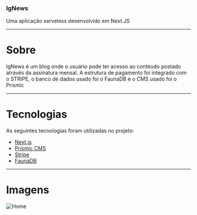 ### IgNews
Uma aplicação serveless desenvolvido em Next.JS

---
# Sobre
IgNews é um blog onde o usuário pode ter acesso ao conteudo postado através da assinatura mensal. 
A estrutura de pagamento foi integrado com o STRIPE, o banco de dados usado foi o FaunaDB e o CMS usado foi o Prismic

---

# Tecnologias 

As seguintes tecnologias foram utilizadas no projeto:

- [Next.js](https://nextjs.org/)
- [Prismic CMS](https://prismic.io/)
- [Stripe](https://stripe.com/)
- [FaunaDB](https://fauna.com/)


---

# Imagens 

![Home]('/public/imagens/img1.png')

